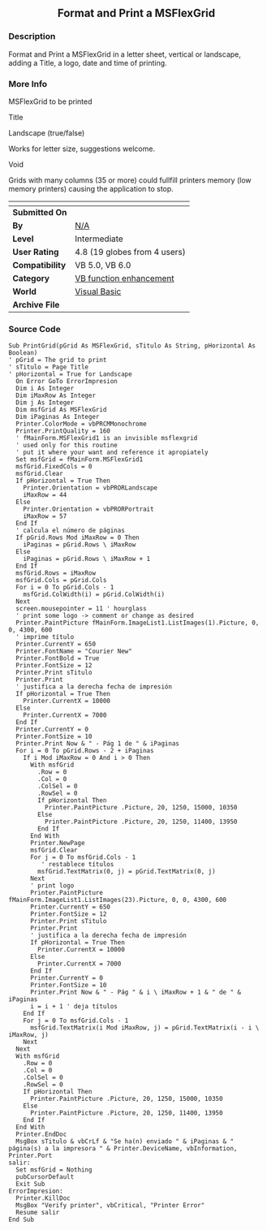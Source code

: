 ﻿<div align="center">

## Format and Print a MSFlexGrid


</div>

### Description

Format and Print a MSFlexGrid in a letter sheet, vertical or landscape, adding a Title, a logo, date and time of printing.
 
### More Info
 
MSFlexGrid to be printed

Title

Landscape (true/false)

Works for letter size, suggestions welcome.

Void

Grids with many columns (35 or more) could fullfill printers memory (low memory printers) causing the application to stop.


<span>             |<span>
---                |---
**Submitted On**   |
**By**             |[N/A](https://github.com/Planet-Source-Code/PSCIndex/blob/master/ByAuthor/empty.md)
**Level**          |Intermediate
**User Rating**    |4.8 (19 globes from 4 users)
**Compatibility**  |VB 5\.0, VB 6\.0
**Category**       |[VB function enhancement](https://github.com/Planet-Source-Code/PSCIndex/blob/master/ByCategory/vb-function-enhancement__1-25.md)
**World**          |[Visual Basic](https://github.com/Planet-Source-Code/PSCIndex/blob/master/ByWorld/visual-basic.md)
**Archive File**   |[](https://github.com/Planet-Source-Code/format-and-print-a-msflexgrid__1-8186/archive/master.zip)





### Source Code

```
Sub PrintGrid(pGrid As MSFlexGrid, sTitulo As String, pHorizontal As Boolean)
' pGrid = The grid to print
' sTitulo = Page Title
' pHorizontal = True for Landscape
  On Error GoTo ErrorImpresion
  Dim i As Integer
  Dim iMaxRow As Integer
  Dim j As Integer
  Dim msfGrid As MSFlexGrid
  Dim iPaginas As Integer
  Printer.ColorMode = vbPRCMMonochrome
  Printer.PrintQuality = 160
  ' fMainForm.MSFlexGrid1 is an invisible msflexgrid
  ' used only for this routine
  ' put it where your want and reference it apropiately
  Set msfGrid = fMainForm.MSFlexGrid1
  msfGrid.FixedCols = 0
  msfGrid.Clear
  If pHorizontal = True Then
    Printer.Orientation = vbPRORLandscape
    iMaxRow = 44
  Else
    Printer.Orientation = vbPRORPortrait
    iMaxRow = 57
  End If
  ' calcula el número de páginas
  If pGrid.Rows Mod iMaxRow = 0 Then
    iPaginas = pGrid.Rows \ iMaxRow
  Else
    iPaginas = pGrid.Rows \ iMaxRow + 1
  End If
  msfGrid.Rows = iMaxRow
  msfGrid.Cols = pGrid.Cols
  For i = 0 To pGrid.Cols - 1
    msfGrid.ColWidth(i) = pGrid.ColWidth(i)
  Next
  screen.mousepointer = 11 ' hourglass
  ' print some logo -> comment or change as desired
  Printer.PaintPicture fMainForm.ImageList1.ListImages(1).Picture, 0, 0, 4300, 600
  ' imprime título
  Printer.CurrentY = 650
  Printer.FontName = "Courier New"
  Printer.FontBold = True
  Printer.FontSize = 12
  Printer.Print sTitulo
  Printer.Print
  ' justifica a la derecha fecha de impresión
  If pHorizontal = True Then
    Printer.CurrentX = 10000
  Else
    Printer.CurrentX = 7000
  End If
  Printer.CurrentY = 0
  Printer.FontSize = 10
  Printer.Print Now & " - Pág 1 de " & iPaginas
  For i = 0 To pGrid.Rows - 2 + iPaginas
    If i Mod iMaxRow = 0 And i > 0 Then
      With msfGrid
        .Row = 0
        .Col = 0
        .ColSel = 0
        .RowSel = 0
        If pHorizontal Then
          Printer.PaintPicture .Picture, 20, 1250, 15000, 10350
        Else
          Printer.PaintPicture .Picture, 20, 1250, 11400, 13950
        End If
      End With
      Printer.NewPage
      msfGrid.Clear
      For j = 0 To msfGrid.Cols - 1
         ' restablece títulos
        msfGrid.TextMatrix(0, j) = pGrid.TextMatrix(0, j)
      Next
      ' print logo
      Printer.PaintPicture fMainForm.ImageList1.ListImages(23).Picture, 0, 0, 4300, 600
      Printer.CurrentY = 650
      Printer.FontSize = 12
      Printer.Print sTitulo
      Printer.Print
      ' justifica a la derecha fecha de impresión
      If pHorizontal = True Then
        Printer.CurrentX = 10000
      Else
        Printer.CurrentX = 7000
      End If
      Printer.CurrentY = 0
      Printer.FontSize = 10
      Printer.Print Now & " - Pág " & i \ iMaxRow + 1 & " de " & iPaginas
      i = i + 1 ' deja títulos
    End If
    For j = 0 To msfGrid.Cols - 1
      msfGrid.TextMatrix(i Mod iMaxRow, j) = pGrid.TextMatrix(i - i \ iMaxRow, j)
    Next
  Next
  With msfGrid
    .Row = 0
    .Col = 0
    .ColSel = 0
    .RowSel = 0
    If pHorizontal Then
      Printer.PaintPicture .Picture, 20, 1250, 15000, 10350
    Else
      Printer.PaintPicture .Picture, 20, 1250, 11400, 13950
    End If
  End With
  Printer.EndDoc
  MsgBox sTitulo & vbCrLf & "Se ha(n) enviado " & iPaginas & " página(s) a la impresora " & Printer.DeviceName, vbInformation, Printer.Port
salir:
  Set msfGrid = Nothing
  pubCursorDefault
  Exit Sub
ErrorImpresion:
  Printer.KillDoc
  MsgBox "Verify printer", vbCritical, "Printer Error"
  Resume salir
End Sub
```

